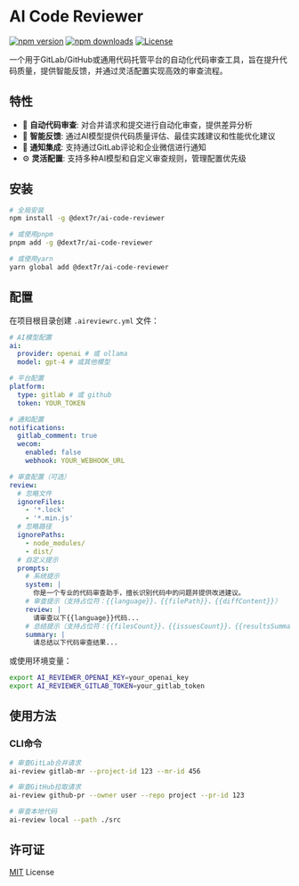 # AI Code Reviewer

[![npm version][npm-version-src]][npm-version-href]
[![npm downloads][npm-downloads-src]][npm-downloads-href]
[![License][license-src]][license-href]

一个用于GitLab/GitHub或通用代码托管平台的自动化代码审查工具，旨在提升代码质量，提供智能反馈，并通过灵活配置实现高效的审查流程。

## 特性

- 🤖 **自动代码审查**: 对合并请求和提交进行自动化审查，提供差异分析
- 🧠 **智能反馈**: 通过AI模型提供代码质量评估、最佳实践建议和性能优化建议
- 🔔 **通知集成**: 支持通过GitLab评论和企业微信进行通知
- ⚙️ **灵活配置**: 支持多种AI模型和自定义审查规则，管理配置优先级

## 安装

```bash
# 全局安装
npm install -g @dext7r/ai-code-reviewer

# 或使用pnpm
pnpm add -g @dext7r/ai-code-reviewer

# 或使用yarn
yarn global add @dext7r/ai-code-reviewer
```

## 配置

在项目根目录创建 `.aireviewrc.yml` 文件：

```yaml
# AI模型配置
ai:
  provider: openai # 或 ollama
  model: gpt-4 # 或其他模型

# 平台配置
platform:
  type: gitlab # 或 github
  token: YOUR_TOKEN

# 通知配置
notifications:
  gitlab_comment: true
  wecom:
    enabled: false
    webhook: YOUR_WEBHOOK_URL

# 审查配置（可选）
review:
  # 忽略文件
  ignoreFiles:
    - '*.lock'
    - '*.min.js'
  # 忽略路径
  ignorePaths:
    - node_modules/
    - dist/
  # 自定义提示
  prompts:
    # 系统提示
    system: |
      你是一个专业的代码审查助手，擅长识别代码中的问题并提供改进建议。
    # 审查提示（支持占位符：{{language}}、{{filePath}}、{{diffContent}}）
    review: |
      请审查以下{{language}}代码...
    # 总结提示（支持占位符：{{filesCount}}、{{issuesCount}}、{{resultsSummary}}）
    summary: |
      请总结以下代码审查结果...
```

或使用环境变量：

```bash
export AI_REVIEWER_OPENAI_KEY=your_openai_key
export AI_REVIEWER_GITLAB_TOKEN=your_gitlab_token
```

## 使用方法

### CLI命令

```bash
# 审查GitLab合并请求
ai-review gitlab-mr --project-id 123 --mr-id 456

# 审查GitHub拉取请求
ai-review github-pr --owner user --repo project --pr-id 123

# 审查本地代码
ai-review local --path ./src
```

## 许可证

[MIT](./LICENSE) License

<!-- Badges -->
[npm-version-src]: https://img.shields.io/npm/v/@dext7r/ai-code-reviewer?style=flat&colorA=080f12&colorB=1fa669
[npm-version-href]: https://npmjs.com/package/@dext7r/ai-code-reviewer
[npm-downloads-src]: https://img.shields.io/npm/dm/@dext7r/ai-code-reviewer?style=flat&colorA=080f12&colorB=1fa669
[npm-downloads-href]: https://npmjs.com/package/@dext7r/ai-code-reviewer
[license-src]: https://img.shields.io/github/license/h7ml/ai-code-reviewer.svg?style=flat&colorA=080f12&colorB=1fa669
[license-href]: https://github.com/h7ml/ai-code-reviewer/blob/main/LICENSE
